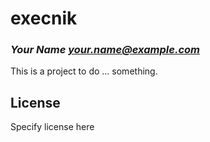 # execnik
### _Your Name <your.name@example.com>_

This is a project to do ... something.

## License

Specify license here

